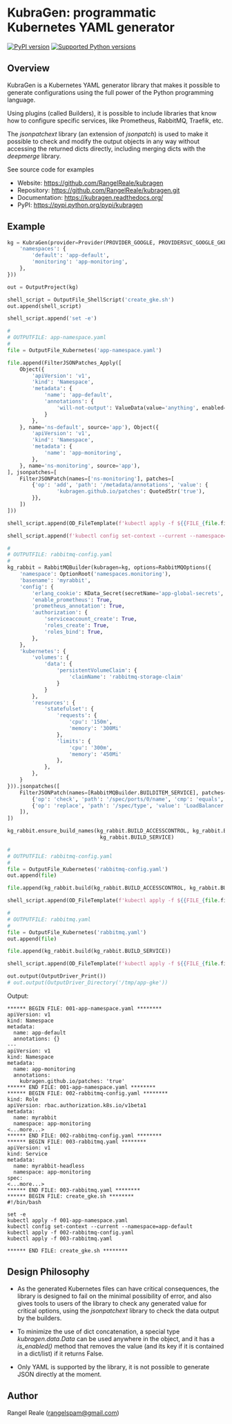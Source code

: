 # KubraGen: programmatic Kubernetes YAML generator

[![PyPI version](https://img.shields.io/pypi/v/kubragen.svg)](https://pypi.python.org/pypi/kubragen/)
[![Supported Python versions](https://img.shields.io/pypi/pyversions/kubragen.svg)](https://pypi.python.org/pypi/kubragen/)

## Overview

KubraGen is a Kubernetes YAML generator library that makes it possible to generate
configurations using the full power of the Python programming language.

Using plugins (called Builders), it is possible to include libraries that know how to configure
specific services, like Prometheus, RabbitMQ, Traefik, etc.

The *jsonpatchext* library (an extension of *jsonpatch*) is used to make it possible to check and modify the output
objects in any way without accessing the returned dicts directly, including merging dicts with the *deepmerge* 
library.

See source code for examples

* Website: https://github.com/RangelReale/kubragen
* Repository: https://github.com/RangelReale/kubragen.git
* Documentation: https://kubragen.readthedocs.org/
* PyPI: https://pypi.python.org/pypi/kubragen

## Example

```python
kg = KubraGen(provider=Provider(PROVIDER_GOOGLE, PROVIDERSVC_GOOGLE_GKE), options=Options({
    'namespaces': {
        'default': 'app-default',
        'monitoring': 'app-monitoring',
    },
}))

out = OutputProject(kg)

shell_script = OutputFile_ShellScript('create_gke.sh')
out.append(shell_script)

shell_script.append('set -e')

#
# OUTPUTFILE: app-namespace.yaml
#
file = OutputFile_Kubernetes('app-namespace.yaml')

file.append(FilterJSONPatches_Apply([
    Object({
        'apiVersion': 'v1',
        'kind': 'Namespace',
        'metadata': {
            'name': 'app-default',
            'annotations': {
                'will-not-output': ValueData(value='anything', enabled=False),
            }
        },
    }, name='ns-default', source='app'), Object({
        'apiVersion': 'v1',
        'kind': 'Namespace',
        'metadata': {
            'name': 'app-monitoring',
        },
    }, name='ns-monitoring', source='app'),
], jsonpatches=[
    FilterJSONPatch(names=['ns-monitoring'], patches=[
        {'op': 'add', 'path': '/metadata/annotations', 'value': {
                'kubragen.github.io/patches': QuotedStr('true'),
        }},
    ])
]))

shell_script.append(OD_FileTemplate(f'kubectl apply -f ${{FILE_{file.fileid}}}'))

shell_script.append(f'kubectl config set-context --current --namespace=app-default')

#
# OUTPUTFILE: rabbitmq-config.yaml
#
kg_rabbit = RabbitMQBuilder(kubragen=kg, options=RabbitMQOptions({
    'namespace': OptionRoot('namespaces.monitoring'),
    'basename': 'myrabbit',
    'config': {
        'erlang_cookie': KData_Secret(secretName='app-global-secrets', secretData='erlang_cookie'),
        'enable_prometheus': True,
        'prometheus_annotation': True,
        'authorization': {
            'serviceaccount_create': True,
            'roles_create': True,
            'roles_bind': True,
        },
    },
    'kubernetes': {
        'volumes': {
            'data': {
                'persistentVolumeClaim': {
                    'claimName': 'rabbitmq-storage-claim'
                }
            }
        },
        'resources': {
            'statefulset': {
                'requests': {
                    'cpu': '150m',
                    'memory': '300Mi'
                },
                'limits': {
                    'cpu': '300m',
                    'memory': '450Mi'
                },
            },
        },
    }
})).jsonpatches([
    FilterJSONPatch(names=[RabbitMQBuilder.BUILDITEM_SERVICE], patches=[
        {'op': 'check', 'path': '/spec/ports/0/name', 'cmp': 'equals', 'value': 'http'},
        {'op': 'replace', 'path': '/spec/type', 'value': 'LoadBalancer'},
    ]),
])

kg_rabbit.ensure_build_names(kg_rabbit.BUILD_ACCESSCONTROL, kg_rabbit.BUILD_CONFIG,
                              kg_rabbit.BUILD_SERVICE)

#
# OUTPUTFILE: rabbitmq-config.yaml
#
file = OutputFile_Kubernetes('rabbitmq-config.yaml')
out.append(file)

file.append(kg_rabbit.build(kg_rabbit.BUILD_ACCESSCONTROL, kg_rabbit.BUILD_CONFIG))

shell_script.append(OD_FileTemplate(f'kubectl apply -f ${{FILE_{file.fileid}}}'))

#
# OUTPUTFILE: rabbitmq.yaml
#
file = OutputFile_Kubernetes('rabbitmq.yaml')
out.append(file)

file.append(kg_rabbit.build(kg_rabbit.BUILD_SERVICE))

shell_script.append(OD_FileTemplate(f'kubectl apply -f ${{FILE_{file.fileid}}}'))

out.output(OutputDriver_Print())
# out.output(OutputDriver_Directory('/tmp/app-gke'))
```

Output:

```text
****** BEGIN FILE: 001-app-namespace.yaml ********
apiVersion: v1
kind: Namespace
metadata:
  name: app-default
  annotations: {}
---
apiVersion: v1
kind: Namespace
metadata:
  name: app-monitoring
  annotations:
    kubragen.github.io/patches: 'true'
****** END FILE: 001-app-namespace.yaml ********
****** BEGIN FILE: 002-rabbitmq-config.yaml ********
kind: Role
apiVersion: rbac.authorization.k8s.io/v1beta1
metadata:
  name: myrabbit
  namespace: app-monitoring
<...more...>
****** END FILE: 002-rabbitmq-config.yaml ********
****** BEGIN FILE: 003-rabbitmq.yaml ********
apiVersion: v1
kind: Service
metadata:
  name: myrabbit-headless
  namespace: app-monitoring
spec:
<...more...>
****** END FILE: 003-rabbitmq.yaml ********
****** BEGIN FILE: create_gke.sh ********
#!/bin/bash

set -e
kubectl apply -f 001-app-namespace.yaml
kubectl config set-context --current --namespace=app-default
kubectl apply -f 002-rabbitmq-config.yaml
kubectl apply -f 003-rabbitmq.yaml

****** END FILE: create_gke.sh ********
```

## Design Philosophy

* As the generated Kubernetes files can have critical consequences, the library is designed to fail on the minimal
possibility of error, and also gives tools to users of the library to check any generated value for critical
options, using the *jsonpatchext* library to check the data output by the builders.

* To minimize the use of dict concatenation, a special type *kubragen.data.Data* can be used anywhere in the object,
and it has a *is_enabled()* method that removes the value (and its key if it is contained in a dict/list)
if it returns False.

* Only YAML is supported by the library, it is not possible to generate JSON directly at the moment.

## Author

Rangel Reale (rangelspam@gmail.com)
